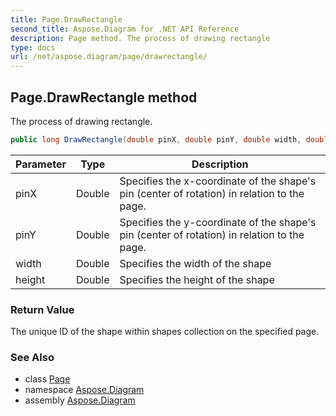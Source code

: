```yaml
---
title: Page.DrawRectangle
second_title: Aspose.Diagram for .NET API Reference
description: Page method. The process of drawing rectangle
type: docs
url: /net/aspose.diagram/page/drawrectangle/
---
```

## Page.DrawRectangle method

The process of drawing rectangle.

```csharp
public long DrawRectangle(double pinX, double pinY, double width, double height)
```

| Parameter | Type | Description |
| --- | --- | --- |
| pinX | Double | Specifies the x-coordinate of the shape's pin (center of rotation) in relation to the page. |
| pinY | Double | Specifies the y-coordinate of the shape's pin (center of rotation) in relation to the page. |
| width | Double | Specifies the width of the shape |
| height | Double | Specifies the height of the shape |

### Return Value

The unique ID of the shape within shapes collection on the specified page.

### See Also

* class [Page](../)
* namespace [Aspose.Diagram](../../page/)
* assembly [Aspose.Diagram](../../../)


